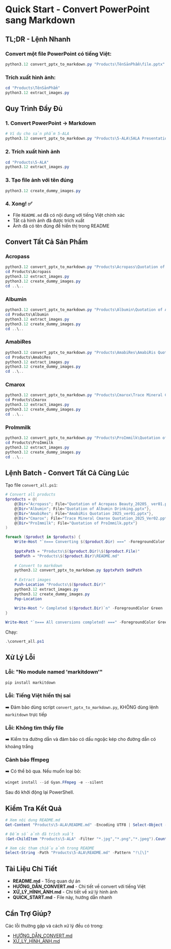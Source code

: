 # Quick Start - Convert PowerPoint sang Markdown

## TL;DR - Lệnh Nhanh

### Convert một file PowerPoint có tiếng Việt:
```powershell
python3.12 convert_pptx_to_markdown.py "Products\TênSảnPhẩm\file.pptx" "Products\TênSảnPhẩm\README.md"
```

### Trích xuất hình ảnh:
```powershell
cd "Products\TênSảnPhẩm"
python3.12 extract_images.py
```

## Quy Trình Đầy Đủ

### 1. Convert PowerPoint → Markdown
```powershell
# Ví dụ cho sản phẩm 5-ALA
python3.12 convert_pptx_to_markdown.py "Products\5-ALA\5ALA Presentation tiếng Việt.pptx" "Products\5-ALA\README.md"
```

### 2. Trích xuất hình ảnh
```powershell
cd "Products\5-ALA"
python3.12 extract_images.py
```

### 3. Tạo file ảnh với tên đúng
```powershell
python3.12 create_dummy_images.py
```

### 4. Xong! ✅
- File `README.md` đã có nội dung với tiếng Việt chính xác
- Tất cả hình ảnh đã được trích xuất
- Ảnh đã có tên đúng để hiển thị trong README

## Convert Tất Cả Sản Phẩm

### Acropass
```powershell
python3.12 convert_pptx_to_markdown.py "Products\Acropass\Quotation of Acropass Beauty_20205_ ver01.pptx" "Products\Acropass\README.md"
cd Products\Acropass
python3.12 extract_images.py
python3.12 create_dummy_images.py
cd ..\..
```

### Albumin
```powershell
python3.12 convert_pptx_to_markdown.py "Products\Albumin\Quotation of Albumin Drinking.pptx" "Products\Albumin\README.md"
cd Products\Albumin
python3.12 extract_images.py
python3.12 create_dummy_images.py
cd ..\..
```

### AmabiRes
```powershell
python3.12 convert_pptx_to_markdown.py "Products\AmabiRes\AmabiRis Quotation 2025_ver01.pptx" "Products\AmabiRes\README.md"
cd Products\AmabiRes
python3.12 extract_images.py
python3.12 create_dummy_images.py
cd ..\..
```

### Cmarox
```powershell
python3.12 convert_pptx_to_markdown.py "Products\Cmarox\Trace Mineral Cmarox Quotation_2025_Ver02.pptx" "Products\Cmarox\README.md"
cd Products\Cmarox
python3.12 extract_images.py
python3.12 create_dummy_images.py
cd ..\..
```

### ProImmilk
```powershell
python3.12 convert_pptx_to_markdown.py "Products\ProImmilk\Quotation of ProImmilk.pptx" "Products\ProImmilk\README.md"
cd Products\ProImmilk
python3.12 extract_images.py
python3.12 create_dummy_images.py
cd ..\..
```

## Lệnh Batch - Convert Tất Cả Cùng Lúc

Tạo file `convert_all.ps1`:

```powershell
# Convert all products
$products = @(
    @{Dir="Acropass"; File="Quotation of Acropass Beauty_20205_ ver01.pptx"},
    @{Dir="Albumin"; File="Quotation of Albumin Drinking.pptx"},
    @{Dir="AmabiRes"; File="AmabiRis Quotation 2025_ver01.pptx"},
    @{Dir="Cmarox"; File="Trace Mineral Cmarox Quotation_2025_Ver02.pptx"},
    @{Dir="ProImmilk"; File="Quotation of ProImmilk.pptx"}
)

foreach ($product in $products) {
    Write-Host "`n=== Converting $($product.Dir) ===" -ForegroundColor Cyan
    
    $pptxPath = "Products\$($product.Dir)\$($product.File)"
    $mdPath = "Products\$($product.Dir)\README.md"
    
    # Convert to markdown
    python3.12 convert_pptx_to_markdown.py $pptxPath $mdPath
    
    # Extract images
    Push-Location "Products\$($product.Dir)"
    python3.12 extract_images.py
    python3.12 create_dummy_images.py
    Pop-Location
    
    Write-Host "✓ Completed $($product.Dir)`n" -ForegroundColor Green
}

Write-Host "`n=== All conversions completed! ===" -ForegroundColor Green
```

Chạy:
```powershell
.\convert_all.ps1
```

## Xử Lý Lỗi

### Lỗi: "No module named 'markitdown'"
```powershell
pip install markitdown
```

### Lỗi: Tiếng Việt hiển thị sai
➡️ Đảm bảo dùng script `convert_pptx_to_markdown.py`, KHÔNG dùng lệnh `markitdown` trực tiếp

### Lỗi: Không tìm thấy file
➡️ Kiểm tra đường dẫn và đảm bảo có dấu ngoặc kép cho đường dẫn có khoảng trắng

### Cảnh báo ffmpeg
➡️ Có thể bỏ qua. Nếu muốn loại bỏ:
```powershell
winget install --id Gyan.FFmpeg -e --silent
```
Sau đó khởi động lại PowerShell.

## Kiểm Tra Kết Quả

```powershell
# Xem nội dung README.md
Get-Content "Products\5-ALA\README.md" -Encoding UTF8 | Select-Object -First 20

# Đếm số ảnh đã trích xuất
(Get-ChildItem "Products\5-ALA" -Filter "*.jpg","*.png","*.jpeg").Count

# Xem các tham chiếu ảnh trong README
Select-String -Path "Products\5-ALA\README.md" -Pattern "!\[\]"
```

## Tài Liệu Chi Tiết

- **README.md** - Tổng quan dự án
- **HƯỚNG_DẪN_CONVERT.md** - Chi tiết về convert với tiếng Việt
- **XỬ_LÝ_HÌNH_ẢNH.md** - Chi tiết về xử lý hình ảnh
- **QUICK_START.md** - File này, hướng dẫn nhanh

## Cần Trợ Giúp?

Các lỗi thường gặp và cách xử lý đều có trong:
- [HƯỚNG_DẪN_CONVERT.md](HƯỚNG_DẪN_CONVERT.md#khc-phc-s-c)
- [XỬ_LÝ_HÌNH_ẢNH.md](XỬ_LÝ_HÌNH_ẢNH.md)

